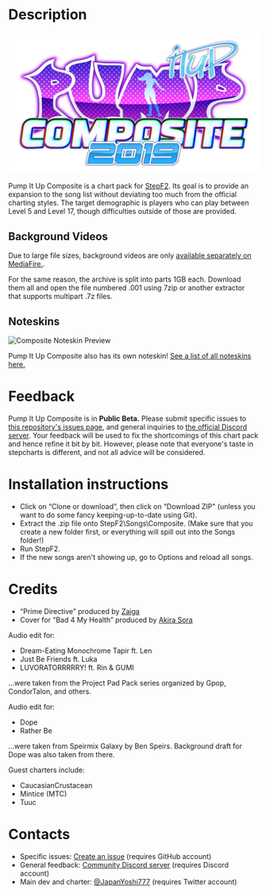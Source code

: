 # Description

![Pump It Up Composite 2019 Logo](https://github.com/JapanYoshi/PIUComposite/raw/master/logo.png)

Pump It Up Composite is a chart pack for [StepF2](stepf2.blogspot.com). Its goal is to provide an expansion to the song list without deviating too much from the official charting styles. The target demographic is players who can play between Level 5 and Level 17, though difficulties outside of those are provided.

## Background Videos

Due to large file sizes, background videos are only [available separately on MediaFire.](http://www.mediafire.com/folder/97il513n5iaxn/Pump_It_Up_Composite).

For the same reason, the archive is split into parts 1GB each. Download them all and open the file numbered .001 using 7zip or another extractor that supports multipart .7z files.

## Noteskins

![Composite Noteskin Preview](https://cdn.discordapp.com/attachments/306593965963214858/416092295129989121/UpLeft_Tap_Note_4x1_doubleres.png)

Pump It Up Composite also has its own noteskin! [See a list of all noteskins here.](http://fizzystack.web.fc2.com/stepmania/noteskins.html)

# Feedback

Pump It Up Composite is in **Public Beta.** Please submit specific issues to [this repository's issues page](https://github.com/JapanYoshi/PIUComposite/issues/new), and general inquiries to [the official Discord server](https://invite.gg/piu). Your feedback will be used to fix the shortcomings of this chart pack and hence refine it bit by bit. However, please note that everyone's taste in stepcharts is different, and not all advice will be considered.

# Installation instructions

* Click on “Clone or download”, then click on “Download ZIP" (unless you want to do some fancy keeping-up-to-date using Git).
* Extract the .zip file onto StepF2\Songs\Composite.
(Make sure that you create a new folder first, or everything will spill out into the Songs folder!)
* Run StepF2.
* If the new songs aren't showing up, go to Options and reload all songs.

# Credits

* “Prime Directive” produced by [Zaiga](https://soundcloud.com/zaiga_makina)
* Cover for “Bad 4 My Health” produced by [Akira Sora](https://soundcloud.com/sora-akira-edm)

Audio edit for:

* Dream-Eating Monochrome Tapir ft. Len
* Just Be Friends ft. Luka
* LUVORATORRRRRY! ft. Rin & GUMI

...were taken from the Project Pad Pack series organized by Gpop, CondorTalon, and others.

Audio edit for:

* Dope
* Rather Be

...were taken from Speirmix Galaxy by Ben Speirs. Background draft for Dope was also taken from there.

Guest charters include:

* CaucasianCrustacean
* Mintice (MTC)
* Tuuc

# Contacts

* Specific issues: [Create an issue](https://github.com/JapanYoshi/PIUComposite/issues/new) (requires GitHub account)
* General feedback: [Community Discord server](https://invite.gg/piu) (requires Discord account)
* Main dev and charter: [@JapanYoshi777](https://twitter.com/japanyoshi777) (requires Twitter account)
